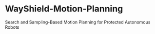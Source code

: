 # WayShield-Motion-Planning
Search and Sampling-Based Motion Planning for Protected Autonomous Robots

